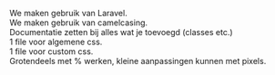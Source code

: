 We maken gebruik van Laravel.<br>
We maken gebruik van camelcasing.<br>
Documentatie zetten bij alles wat je toevoegd (classes etc.)<br>
1 file voor algemene css.<br>
1 file voor custom css.<br>
Grotendeels met % werken, kleine aanpassingen kunnen met pixels.<br>
